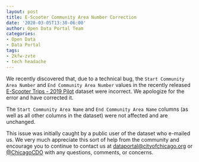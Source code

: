 ```yaml
---
layout: post
title: E-Scooter Community Area Number Correction
date: '2020-03-05T13:30-06:00'
author: Open Data Portal Team
categories:
- Open Data
- Data Portal
tags:
- 2kfw-zvte
- tech headache
---
```

We recently discovered that, due to a technical bug, the `Start Community Area Number` and `End Community Area Number` values in the recently released [E-Scooter Trips - 2019 Pilot](https://data.cityofchicago.org/d/2kfw-zvte) dataset were incorrect. We apologize for the error and have corrected it.

The `Start Community Area Name` and `End Community Area Name` columns (as well as all other columns in the dataset) were not affected and are unchanged.

This issue was initially caught by a public user of the dataset who e-mailed us. We very much appreciate this sort of help from the community and encourage you to continue to contact us at [dataportal@cityofchicago.org](mailto:dataportal@cityofchicago.org) or [@ChicagoCDO](https://twitter.com/ChicagoCDO) with any questions, comments, or concerns.
